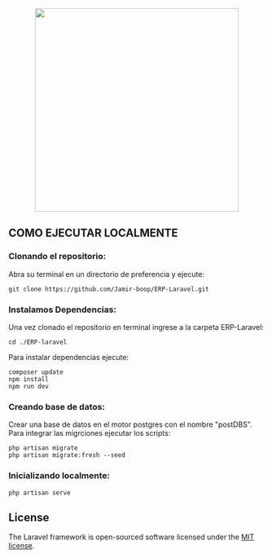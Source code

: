 <p align="center"><a href="https://laravel.com" target="_blank"><img src="https://raw.githubusercontent.com/laravel/art/master/logo-lockup/5%20SVG/2%20CMYK/1%20Full%20Color/laravel-logolockup-cmyk-red.svg" width="400"></a></p>

## COMO EJECUTAR LOCALMENTE

### Clonando el repositorio:
Abra su terminal en un directorio de preferencia y ejecute:

```
git clone https://github.com/Jamir-boop/ERP-Laravel.git
```

### Instalamos Dependencias:
Una vez clonado el repositorio en terminal ingrese a la carpeta ERP-Laravel:
```
cd ./ERP-laravel
```

Para instalar dependencias ejecute:
```
composer update
npm install
npm run dev
```

### Creando base de datos:
Crear una base de datos en el motor postgres con el nombre "postDBS".
Para integrar las migrciones ejecutar los scripts:

```
php artisan migrate
php artisan migrate:fresh --seed
```

### Inicializando localmente:
```
php artisan serve
```

## License

The Laravel framework is open-sourced software licensed under the [MIT license](https://opensource.org/licenses/MIT).
